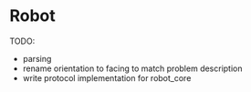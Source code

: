 # Robot

TODO:
- parsing
- rename orientation to facing to match problem description
- write protocol implementation for robot_core

